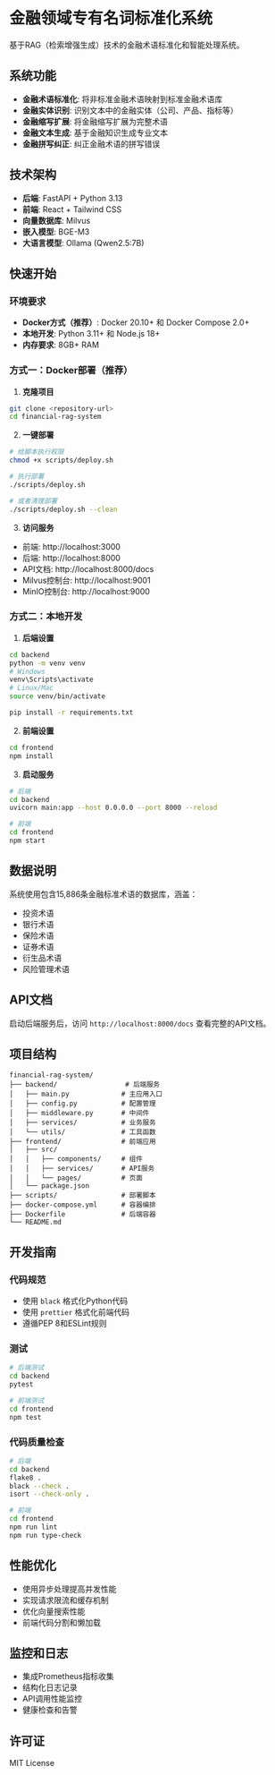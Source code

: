 # 金融领域专有名词标准化系统

基于RAG（检索增强生成）技术的金融术语标准化和智能处理系统。

## 系统功能

- **金融术语标准化**: 将非标准金融术语映射到标准金融术语库
- **金融实体识别**: 识别文本中的金融实体（公司、产品、指标等）
- **金融缩写扩展**: 将金融缩写扩展为完整术语
- **金融文本生成**: 基于金融知识生成专业文本
- **金融拼写纠正**: 纠正金融术语的拼写错误

## 技术架构

- **后端**: FastAPI + Python 3.13
- **前端**: React + Tailwind CSS
- **向量数据库**: Milvus
- **嵌入模型**: BGE-M3
- **大语言模型**: Ollama (Qwen2.5:7B)

## 快速开始

### 环境要求

- **Docker方式（推荐）**: Docker 20.10+ 和 Docker Compose 2.0+
- **本地开发**: Python 3.11+ 和 Node.js 18+
- **内存要求**: 8GB+ RAM

### 方式一：Docker部署（推荐）

1. **克隆项目**
```bash
git clone <repository-url>
cd financial-rag-system
```

2. **一键部署**
```bash
# 给脚本执行权限
chmod +x scripts/deploy.sh

# 执行部署
./scripts/deploy.sh

# 或者清理部署
./scripts/deploy.sh --clean
```

3. **访问服务**
- 前端: http://localhost:3000
- 后端: http://localhost:8000
- API文档: http://localhost:8000/docs
- Milvus控制台: http://localhost:9001
- MinIO控制台: http://localhost:9000

### 方式二：本地开发

1. **后端设置**
```bash
cd backend
python -m venv venv
# Windows
venv\Scripts\activate
# Linux/Mac
source venv/bin/activate

pip install -r requirements.txt
```

2. **前端设置**
```bash
cd frontend
npm install
```

3. **启动服务**
```bash
# 后端
cd backend
uvicorn main:app --host 0.0.0.0 --port 8000 --reload

# 前端
cd frontend
npm start
```

## 数据说明

系统使用包含15,886条金融标准术语的数据库，涵盖：
- 投资术语
- 银行术语
- 保险术语
- 证券术语
- 衍生品术语
- 风险管理术语

## API文档

启动后端服务后，访问 `http://localhost:8000/docs` 查看完整的API文档。

## 项目结构

```
financial-rag-system/
├── backend/                 # 后端服务
│   ├── main.py             # 主应用入口
│   ├── config.py           # 配置管理
│   ├── middleware.py       # 中间件
│   ├── services/           # 业务服务
│   └── utils/              # 工具函数
├── frontend/               # 前端应用
│   ├── src/
│   │   ├── components/     # 组件
│   │   ├── services/       # API服务
│   │   └── pages/          # 页面
│   └── package.json
├── scripts/                # 部署脚本
├── docker-compose.yml      # 容器编排
├── Dockerfile              # 后端容器
└── README.md
```

## 开发指南

### 代码规范
- 使用 `black` 格式化Python代码
- 使用 `prettier` 格式化前端代码
- 遵循PEP 8和ESLint规则

### 测试
```bash
# 后端测试
cd backend
pytest

# 前端测试
cd frontend
npm test
```

### 代码质量检查
```bash
# 后端
cd backend
flake8 .
black --check .
isort --check-only .

# 前端
cd frontend
npm run lint
npm run type-check
```

## 性能优化

- 使用异步处理提高并发性能
- 实现请求限流和缓存机制
- 优化向量搜索性能
- 前端代码分割和懒加载

## 监控和日志

- 集成Prometheus指标收集
- 结构化日志记录
- API调用性能监控
- 健康检查和告警

## 许可证

MIT License
